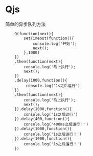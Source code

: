 Qjs
===

简单的异步队列方法

		Q(function(next){
			setTimeout(function(){
				console.log('开始');
				next();
			},1000)
		})
		.then(function(next){
			console.log('马上执行');
			next();
		})
		.delay(1000,function(){
			 console.log('1s之后运行')
		})
		.then(function(next){
			console.log('马上执行');
			next();
		}).delay(1000,function(){
			console.log('1s之后运行')
		}).delay(400,function(){
			console.log('400ms之后运行！')
		}).delay(1000,function(){
			console.log('1s之后运行！')
		}).delay(1000,function(){
			console.log('1s之后运行！')
		})
